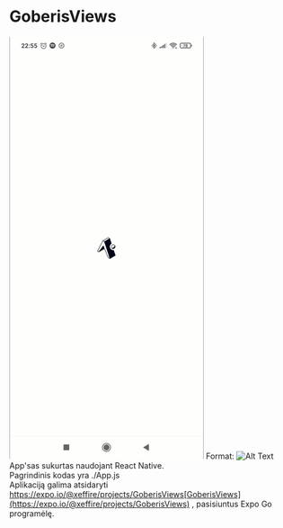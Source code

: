# GoberisViews
![Demo](/146611027_459121762125199_2268873363188992670_n.gif)
Format: ![Alt Text](url)  
App'sas sukurtas naudojant React Native.  
Pagrindinis kodas yra ./App.js  
Aplikaciją galima atsidaryti https://expo.io/@xeffire/projects/GoberisViews[GoberisViews](https://expo.io/@xeffire/projects/GoberisViews) , pasisiuntus Expo Go programėlę.
